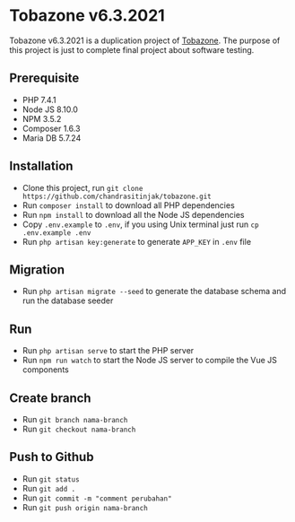 # Tobazone v6.3.2021

Tobazone v6.3.2021 is a duplication project of [Tobazone](https://github.com/chandrasitinjak/tobazone). The purpose of this project is just to complete final project about software testing.

## Prerequisite

-   PHP 7.4.1
-   Node JS 8.10.0
-   NPM 3.5.2
-   Composer 1.6.3
-   Maria DB 5.7.24

## Installation

-   Clone this project, run `git clone https://github.com/chandrasitinjak/tobazone.git`
-   Run `composer install` to download all PHP dependencies
-   Run `npm install` to download all the Node JS dependencies
-   Copy `.env.example` to `.env`, if you using Unix terminal just run `cp .env.example .env`
-   Run `php artisan key:generate` to generate `APP_KEY` in `.env` file

## Migration

-   Run `php artisan migrate --seed` to generate the database schema and run the database seeder

## Run

-   Run `php artisan serve` to start the PHP server
-   Run `npm run watch` to start the Node JS server to compile the Vue JS components

## Create branch

-   Run `git branch nama-branch`
-   Run `git checkout nama-branch`

## Push to Github

-   Run `git status`
-   Run `git add .`
-   Run `git commit -m "comment perubahan"`
-   Run `git push origin nama-branch`
